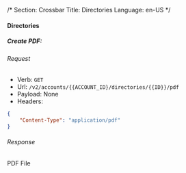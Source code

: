 /*
Section: Crossbar
Title: Directories
Language: en-US
*/

#### Directories

##### Create PDF:

###### Request

- Verb: `GET`
- Url: `/v2/accounts/{{ACCOUNT_ID}/directories/{{ID}}/pdf`
- Payload: None
- Headers:

```json
{
    "Content-Type": "application/pdf"
}
```

###### Response

PDF File
